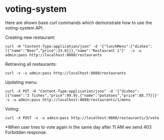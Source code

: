 # voting-system

Here are shown base _curl_ commands which demonstrate how to use the voting-system API.

Creating new restaurant:
```
curl -H "Content-Type:application/json" -d '{"lunchMenu":{"dishes":[{"name":"Beer”,”price":33.6}]},"name":"Restaurant 1"}'  -v -u admin:pass http://localhost:8080/restaurants 
```
Retrieving all restaurants:
```
curl -v -u admin:pass http://localhost:8080/restaurants 
```

Updating menu:
```
curl -X PUT -H "Content-Type:application/json" -d '{"dishes":[{"name":"3 fishes","price":99.9},{"name":"potatoes","price":88.77}]}' -v -u admin:pass http://localhost:8080/restaurants/1/menu
```
Voting:
```
curl -X POST -v -u admin:pass http://localhost:8080/restaurants/3/vote
```
*When user tries to vote again in the same day after 11 AM we send 403 Forbidden response.
